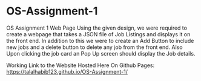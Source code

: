 # OS-Assignment-1
 OS Assignment 1 Web Page
  Using the given design, we were required to create a webpage that takes a JSON file of Job Listings and displays it on the front end.
  In addition to this we were to create an Add Button to include new jobs and a delete button to delete any job from the front end.
  Also Upon clicking the job card an Pop Up screen should display the Job details.

 Working Link to the Website Hosted Here On Github Pages:
  https://talalhabib123.github.io/OS-Assignment-1/
